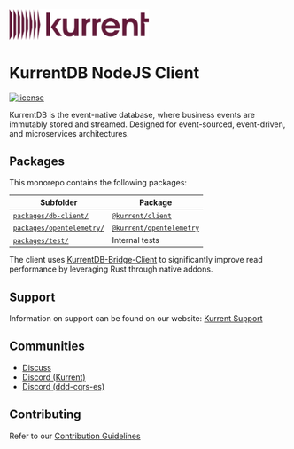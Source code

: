<a href="https://kurrent.io">
  <picture>
    <source media="(prefers-color-scheme: dark)" srcset="KurrentLogo-White.png">
    <source media="(prefers-color-scheme: light)" srcset="KurrentLogo-Black.png">
    <img alt="Kurrent" src="KurrentLogo-Plum.png" height="50%" width="50%">
  </picture>
</a>

# KurrentDB NodeJS Client

[![license][license-badge]][license-badge-url]

KurrentDB is the event-native database, where business events are immutably
stored and streamed. Designed for event-sourced, event-driven, and microservices
architectures.

## Packages

This monorepo contains the following packages:

| Subfolder                                            | Package                                                                          |
| ---------------------------------------------------- | -------------------------------------------------------------------------------- |
| [`packages/db-client/`](packages/db-client/)         | [`@kurrent/client`](https://www.npmjs.com/package/@kurrent/kurrentdb-client)     |
| [`packages/opentelemetry/`](packages/opentelemetry/) | [`@kurrent/opentelemetry`](https://www.npmjs.com/package/@kurrent/opentelemetry) |
| [`packages/test/`](packages/test/)                   | Internal tests                                                                   |

The client uses [KurrentDB-Bridge-Client](https://github.com/kurrent-io/EventStore-Client-NodeJS) 
to significantly improve read performance by leveraging Rust through native addons. 

## Support

Information on support can be found on our website: [Kurrent Support]

## Communities

- [Discuss]
- [Discord (Kurrent)][discord-kurrent]
- [Discord (ddd-cqrs-es)][discord-ddd-cqrs-es]

## Contributing

Refer to our [Contribution Guidelines]

[Kurrent support]: https://kurrent.io/support/
[discuss]: https://discuss.kurrent.io/
[discord-kurrent]: https://discord.gg/Phn9pmCw3t
[discord-ddd-cqrs-es]: https://discord.com/invite/sEZGSHNNbH
[license-badge]: https://img.shields.io/npm/l/@kurrent/kurrentdb-client.svg
[license-badge-url]: https://github.com/kurrent-io/KurrentDB-Client-NodeJS/blob/master/LICENSE
[contribution guidelines]: https://github.com/kurrent-io/KurrentDB-Client-NodeJS/blob/master/CONTRIBUTING.md
